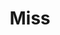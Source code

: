 ---
title: Miss
date: 
draft: false

# descripcion
description : Aros espectaculares! En plata 925 y cristal Swarovski. Detalles en microcubic. Simplemente bellísimos.

materials: Plata 925

color: 

dimensions: Largo 3.5cm

code: 01-10-1007

type: "Aros"

categories: []

price: $10.400,00

price_eftvo: $8.840,00

# Images
# first image will be shown in the product page
images:
  # - image: "images/path_to_image"
  # La ubicacion de las imagenes es imagenes/Aros/Aros.Cristal Swarovski/01-10-1007-miss
  - image: "./images/aros/cristal_swarovski/01-10-1007-miss_a.jpg"
  - image: "./images/aros/cristal_swarovski/01-10-1007-miss_b.jpg"
  - image: "./images/aros/cristal_swarovski/01-10-1007-miss_c.jpg"
---